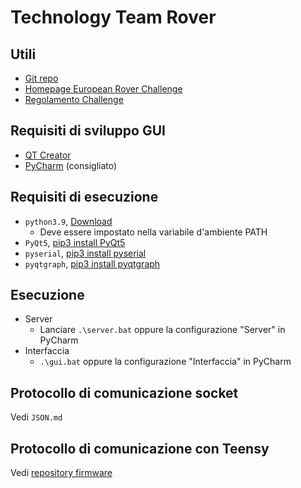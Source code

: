 # Technology Team Rover

## Utili

- [Git repo](https://github.com/Sapienza-Technology-2021/Socket-GUI)
- [Homepage European Rover Challenge](https://roverchallenge.eu/en/main-page/)
- [Regolamento Challenge](https://drive.google.com/file/d/1fdFG12WW0QmHjRp6cL2ikP8UFmEpzSka/view)

## Requisiti di sviluppo GUI

- [QT Creator](https://www.qt.io/download-open-source)
- [PyCharm](https://www.jetbrains.com/pycharm/download/) (consigliato)

## Requisiti di esecuzione

- `python3.9`, [Download](https://www.python.org/)
  - Deve essere impostato nella variabile d'ambiente PATH
- `PyQt5`, [pip3 install PyQt5](https://pypi.org/project/PyQt5/)
- `pyserial`, [pip3 install pyserial](https://pyserial.readthedocs.io/en/latest/pyserial_api.html)
- `pyqtgraph`, [pip3 install pyqtgraph](https://pyqtgraph.readthedocs.io/en/latest/)

## Esecuzione

- Server
  - Lanciare `.\server.bat` oppure la configurazione "Server" in PyCharm
- Interfaccia
  - `.\gui.bat` oppure la configurazione "Interfaccia" in PyCharm

## Protocollo di comunicazione socket

Vedi `JSON.md`

## Protocollo di comunicazione con Teensy

Vedi [repository firmware](https://github.com/Sapienza-Technology-2021/Rover-firmware/blob/master/README.md)